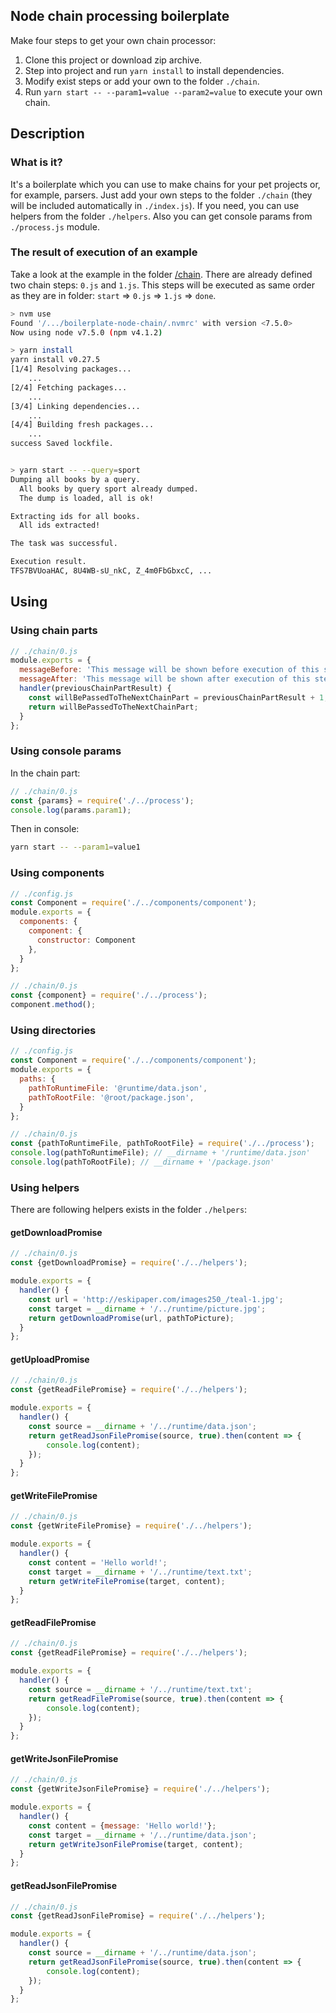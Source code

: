 ## Node chain processing boilerplate
Make four steps to get your own chain processor:
1. Clone this project or download zip archive.
2. Step into project and run `yarn install` to install dependencies.
3. Modify exist steps or add your own to the folder `./chain`.
4. Run `yarn start -- --param1=value --param2=value` to execute your own chain.


## Description
### What is it?
It's a boilerplate which you can use to make chains for your pet projects or, for example, parsers. 
Just add your own steps to the folder `./chain` (they will be included automatically in `./index.js`).
If you need, you can use helpers from the folder `./helpers`.
Also you can get console params from `./process.js` module.

### The result of execution of an example
Take a look at the example in the folder [/chain](/chain).
There are already defined two chain steps: `0.js` and `1.js`.
This steps will be executed as same order as they are in folder: `start` => `0.js` => `1.js` => `done`.

```bash
> nvm use
Found '/.../boilerplate-node-chain/.nvmrc' with version <7.5.0>
Now using node v7.5.0 (npm v4.1.2)

> yarn install
yarn install v0.27.5
[1/4] Resolving packages...
    ...
[2/4] Fetching packages...
    ...
[3/4] Linking dependencies...
    ...
[4/4] Building fresh packages...
    ...
success Saved lockfile.


> yarn start -- --query=sport
Dumping all books by a query.
  All books by query sport already dumped.
  The dump is loaded, all is ok!

Extracting ids for all books.
  All ids extracted!

The task was successful.

Execution result.
TFS7BVUoaHAC, 8U4WB-sU_nkC, Z_4m0FbGbxcC, ...
```

## Using
### Using chain parts
```js
// ./chain/0.js
module.exports = {
  messageBefore: 'This message will be shown before execution of this step.',
  messageAfter: 'This message will be shown after execution of this step.',
  handler(previousChainPartResult) {
    const willBePassedToTheNextChainPart = previousChainPartResult + 1;
    return willBePassedToTheNextChainPart;
  }
};

```

### Using console params
In the chain part:
```js
// ./chain/0.js
const {params} = require('./../process');
console.log(params.param1);
```

Then in console:
```bash
yarn start -- --param1=value1
```

### Using components
```js
// ./config.js
const Component = require('./../components/component');
module.exports = {
  components: {
    component: {
      constructor: Component
    },
  }
};
```
    
```js
// ./chain/0.js
const {component} = require('./../process');
component.method();
```

### Using directories
```js
// ./config.js
const Component = require('./../components/component');
module.exports = {
  paths: {
    pathToRuntimeFile: '@runtime/data.json',
    pathToRootFile: '@root/package.json',
  }
};
```
    
```js
// ./chain/0.js
const {pathToRuntimeFile, pathToRootFile} = require('./../process');
console.log(pathToRuntimeFile); // __dirname + '/runtime/data.json' 
console.log(pathToRootFile); // __dirname + '/package.json'
```

### Using helpers
There are following helpers exists in the folder `./helpers`:

#### getDownloadPromise
```js
// ./chain/0.js
const {getDownloadPromise} = require('./../helpers');

module.exports = {
  handler() {
    const url = 'http://eskipaper.com/images250_/teal-1.jpg';
    const target = __dirname + '/../runtime/picture.jpg';
    return getDownloadPromise(url, pathToPicture);
  }
};
```

#### getUploadPromise
```js
// ./chain/0.js
const {getReadFilePromise} = require('./../helpers');

module.exports = {
  handler() {
    const source = __dirname + '/../runtime/data.json';
    return getReadJsonFilePromise(source, true).then(content => {
        console.log(content);
    });
  }
};
```

#### getWriteFilePromise
```js
// ./chain/0.js
const {getWriteFilePromise} = require('./../helpers');

module.exports = {
  handler() {
    const content = 'Hello world!';
    const target = __dirname + '/../runtime/text.txt';
    return getWriteFilePromise(target, content);
  }
};
```

#### getReadFilePromise
```js
// ./chain/0.js
const {getReadFilePromise} = require('./../helpers');

module.exports = {
  handler() {
    const source = __dirname + '/../runtime/text.txt';
    return getReadFilePromise(source, true).then(content => {
        console.log(content);
    });
  }
};
```

#### getWriteJsonFilePromise
```js
// ./chain/0.js
const {getWriteJsonFilePromise} = require('./../helpers');

module.exports = {
  handler() {
    const content = {message: 'Hello world!'};
    const target = __dirname + '/../runtime/data.json';
    return getWriteJsonFilePromise(target, content);
  }
};
```

#### getReadJsonFilePromise
```js
// ./chain/0.js
const {getReadJsonFilePromise} = require('./../helpers');

module.exports = {
  handler() {
    const source = __dirname + '/../runtime/data.json';
    return getReadJsonFilePromise(source, true).then(content => {
        console.log(content);
    });
  }
};
```
